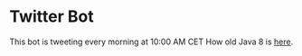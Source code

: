 # Twitter Bot
This bot is tweeting every morning at 10:00 AM CET How old Java 8 is [here](https://twitter.com/HowOldIsJava8).

